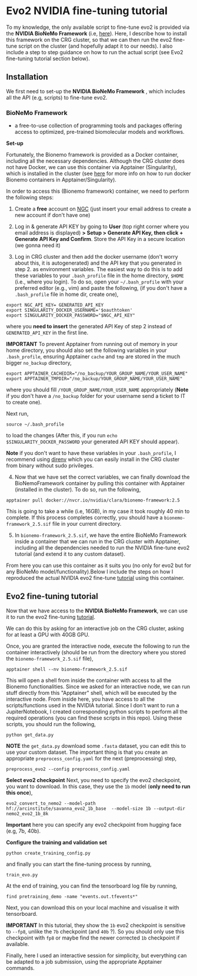 # Evo2 NVIDIA fine-tuning tutorial

To my knowledge, the only available script to fine-tune evo2 is provided via the **NVIDIA BioNeMo Framework** (i.e,  [here](https://docs.nvidia.com/bionemo-framework/latest/user-guide/examples/bionemo-evo2/fine-tuning-tutorial/)). Here, I describe how to install this framework on the CRG cluster, so that we can then run the evo2 fine-tune script on the cluster (and hopefully adapt it to our needs). 
I also include a step to step guidance on how to run the actual script (see Evo2 fine-tuning tutorial section below).

## Installation

We first need to set-up the **NVIDIA BioNeMo Framework** , which includes all the API (e.g, scripts) to fine-tune evo2.

### BioNeMo Framework

- a free-to-use collection of programming tools and packages offering access to optimized, pre-trained biomolecular models and workflows.

**Set-up**

Fortunately, the Bionemo framework is provided as a Docker container, including all the necessary dependencies. Although the CRG cluster does not have Docker, we can use this container via Apptainer (Singularity), which is installed in the cluster (see [here](https://developer.nvidia.com/blog/docker-compatibility-singularity-hpc/) for more info on how to run docker Bionemo containers in Apptainer/Singularity).

In order to access this (Bionemo framework) container, we need to perform the following steps: 

1. Create a **free** account on [NGC](https://ngc.nvidia.com/signin) (just insert your email address to create a new account if don't have one)

2. Log in & generate API KEY by going to **User** (top right corner where you email address is displayed) **> Setup > Generate API Key, then click + Generate API Key and Confirm**. Store the API Key in a secure location (we gonna need it)

3. Log in CRG cluster and then add the docker username (don't worry about this, it is autogenerated) and the API key that you generated in step 2. as environment variables. The easiest way to do this is to 
	add these variables to your `.bash_profile` file in the home directory, `$HOME` (i.e., where you login). 
	To do so, open your `~/.bash_profile` with your preferred editor (e.g., vim) and paste the following, (if you don't have a `.bash_profile` file in home dir, create one),
```
export NGC_API_KEY= GENERATED_API_KEY
export SINGULARITY_DOCKER_USERNAME='$oauthtoken'
export SINGULARITY_DOCKER_PASSWORD="$NGC_API_KEY"
```
where you **need to insert** the generated API Key of step 2 instead of `GENERATED_API_KEY` in the first line.

**IMPORTANT** To prevent Apptainer from running out of memory in your home directory, you should also set the following variables in your `.bash_profile`, ensuring Apptainer `cache` and  `tmp` are stored in the much bigger `no_backup` directory,
```
export APPTAINER_CACHEDIR="/no_backup/YOUR_GROUP_NAME/YOUR_USER_NAME"
export APPTAINER_TMPDIR="/no_backup/YOUR_GROUP_NAME/YOUR_USER_NAME"
```
where you should fill `/YOUR_GROUP_NAME/YOUR_USER_NAME` appropriately (**Note** if you don't have a `/no_backup` folder for your username send a ticket to IT to create one).

Next run,
```
source ~/.bash_profile
```

to load the changes (After this, if you run `echo $SINGULARITY_DOCKER_PASSWORD` your generated API KEY should appear).

**Note** if you don't want to have these variables in your `.bash_profile`, I recommend using [direnv](https://direnv.net/docs/installation.html) which you can easily install in the CRG cluster from binary without sudo privileges.

4. Now that we have set the correct variables, we can finally download the BioNemoFramework container by pulling this container with Apptainer (installed in the cluster). To do so, run the following,
```
apptainer pull docker://nvcr.io/nvidia/clara/bionemo-framework:2.5
```
This is going to take a while (i.e, 16GB), in my case it took roughly 40 min to complete. If this process completes correctly, you should have a `bionemo-framework_2.5.sif` file in your current directory.

5. In `bionemo-framework_2.5.sif`, we have the entire BioNeMo Framework inside a container that we can run in the CRG cluster with Apptainer, including  all the dependencies needed to run the NVIDIA fine-tune evo2 tutorial (and extend it to any custom dataset).

From here you can use this container as it suits you (no only for evo2 but for any BioNeMo model/functionality).Below I include the steps on how I reproduced the actual NVIDIA evo2 fine-tune [tutorial](https://docs.nvidia.com/bionemo-framework/latest/user-guide/examples/bionemo-evo2/fine-tuning-tutorial/) using this container.

## Evo2 fine-tuning tutorial

Now that we have access to the **NVIDIA BioNeMo Framework**, we can use it to run the evo2 fine-tuning [tutorial](https://docs.nvidia.com/bionemo-framework/latest/user-guide/examples/bionemo-evo2/fine-tuning-tutorial/).

We can do this by asking for an interactive job on the CRG cluster, asking for at least a GPU with 40GB GPU.

Once, you are granted the interactive node, execute the following to run the container interactively (should be run from the directory where you stored the `bionemo-framework_2.5.sif` file),
```
apptainer shell --nv bionemo-framework_2.5.sif
```
This will open a shell from inside the container with access to all the Bionemo functionalities. Since we asked for an interactive node, we can run stuff directly from this "Apptainer" shell, which will be executed by the interactive node.
From inside here, you have access to all the scripts/functions used in the NVIDIA tutorial. Since I don't want to run a JupiterNotebook, I created corresponding python scripts to perform all the required operations (you can find these scripts in this repo). Using these scripts, you should run the following,
```
python get_data.py
```
**NOTE** the `get_data.py` download some `.fasta` dataset, you can edit this to use your custom dataset. The important thing is that you create an appropriate `preprocess_config.yaml` for the next (preprocessing) step,
```
preprocess_evo2 --config preprocess_config.yaml
```

**Select evo2 checkpoint**
Next, you need to specify the evo2 checkpoint, you want to download. 
In this case, they use the `1b` model (**only need to run this once**),
```
evo2_convert_to_nemo2 --model-path hf://arcinstitute/savanna_evo2_1b_base  --model-size 1b --output-dir nemo2_evo2_1b_8k
```
**Important** here you can specify any evo2 checkpoint from hugging face (e.g, 7b, 40b).

**Configure the training and validation set**
```
python create_training_config.py
```

and finally you can start the fine-tuning process by running,
```
train_evo.py
```

At the end of training, you can find the tensorboard log file by running,
```
find pretraining_demo -name "events.out.tfevents*"
```
Next, you can download this on your local machine and visualise it with tensorboard.

**IMPORTANT** In this tutorial, they show the `1b` evo2 checkpoint is sensitive to `--fp8`, unlike the `7b` checkpoint (and `40b` ?). So you should only use this checkpoint with `fp8` or maybe find the newer corrected `1b` checkpoint if available.

Finally, here I used an interactive session for simplicity, but everything can be adapted to a job submission, using the appropriate Apptainer commands.
